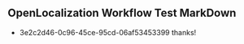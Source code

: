 ## OpenLocalization Workflow Test MarkDown

* 3e2c2d46-0c96-45ce-95cd-06af53453399 
thanks!



<!--HONumber=Jan16_HO4-->
